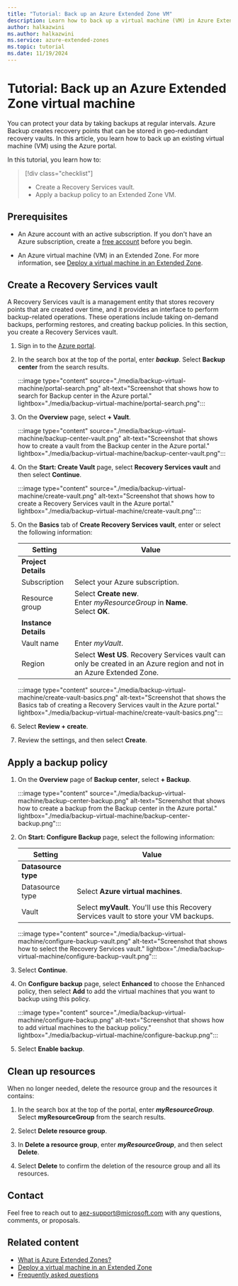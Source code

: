 ```yaml
---
title: "Tutorial: Back up an Azure Extended Zone VM"
description: Learn how to back up a virtual machine (VM) in Azure Extended Zones using the Azure portal.
author: halkazwini
ms.author: halkazwini
ms.service: azure-extended-zones
ms.topic: tutorial
ms.date: 11/19/2024
---
```


# Tutorial: Back up an Azure Extended Zone virtual machine

You can protect your data by taking backups at regular intervals. Azure Backup creates recovery points that can be stored in geo-redundant recovery vaults. In this article, you learn how to back up an existing virtual machine (VM) using the Azure portal.

In this tutorial, you learn how to:

> [!div class="checklist"]
> - Create a Recovery Services vault.
> - Apply a backup policy to an Extended Zone VM.

## Prerequisites

- An Azure account with an active subscription. If you don't have an Azure subscription, create a [free account](https://azure.microsoft.com/free/?WT.mc_id=A261C142F) before you begin.

- An Azure virtual machine (VM) in an Extended Zone. For more information, see [Deploy a virtual machine in an Extended Zone](deploy-vm-portal.md).

## Create a Recovery Services vault

A Recovery Services vault is a management entity that stores recovery points that are created over time, and it provides an interface to perform backup-related operations. These operations include taking on-demand backups, performing restores, and creating backup policies. In this section, you create a Recovery Services vault.

1. Sign in to the [Azure portal](https://portal.azure.com).

1. In the search box at the top of the portal, enter ***backup***. Select **Backup center** from the search results.

    :::image type="content" source="./media/backup-virtual-machine/portal-search.png" alt-text="Screenshot that shows how to search for Backup center in the Azure portal." lightbox="./media/backup-virtual-machine/portal-search.png":::

1. On the **Overview** page, select **+ Vault**.

    :::image type="content" source="./media/backup-virtual-machine/backup-center-vault.png" alt-text="Screenshot that shows how to create a vault from the Backup center in the Azure portal." lightbox="./media/backup-virtual-machine/backup-center-vault.png":::

1. On the **Start: Create Vault** page, select **Recovery Services vault** and then select **Continue**.

    :::image type="content" source="./media/backup-virtual-machine/create-vault.png" alt-text="Screenshot that shows how to create a Recovery Services vault in the Azure portal." lightbox="./media/backup-virtual-machine/create-vault.png":::

1. On the **Basics** tab of **Create Recovery Services vault**, enter or select the following information:

    | Setting | Value |
    | --- | --- |
    | **Project Details** |  |
    | Subscription | Select your Azure subscription. |
    | Resource group | Select **Create new**. </br> Enter *myResourceGroup* in **Name**. </br> Select **OK**. |
    | **Instance Details** |  |
    | Vault name | Enter *myVault*. |
    | Region | Select **West US**. Recovery Services vault can only be created in an Azure region and not in an Azure Extended Zone. |

    :::image type="content" source="./media/backup-virtual-machine/create-vault-basics.png" alt-text="Screenshot that shows the Basics tab of creating a Recovery Services vault in the Azure portal." lightbox="./media/backup-virtual-machine/create-vault-basics.png":::

1. Select **Review + create**.

1. Review the settings, and then select **Create**.

## Apply a backup policy

1. On the **Overview** page of **Backup center**, select **+ Backup**.

    :::image type="content" source="./media/backup-virtual-machine/backup-center-backup.png" alt-text="Screenshot that shows how to create a backup from the Backup center in the Azure portal." lightbox="./media/backup-virtual-machine/backup-center-backup.png":::

1. On **Start: Configure Backup** page, select the following information:

    | Setting | Value |
    | --- | --- |
    | **Datasource type** |  |
    | Datasource type | Select **Azure virtual machines**. |
    | Vault | Select **myVault**. You'll use this Recovery Services vault to store your VM backups. |

    :::image type="content" source="./media/backup-virtual-machine/configure-backup-vault.png" alt-text="Screenshot that shows how to select the Recovery Services vault." lightbox="./media/backup-virtual-machine/configure-backup-vault.png":::

1. Select **Continue**.

1. On **Configure backup** page, select **Enhanced** to choose the Enhanced policy, then select **Add** to add the virtual machines that you want to backup using this policy.

    :::image type="content" source="./media/backup-virtual-machine/configure-backup.png" alt-text="Screenshot that shows how to add virtual machines to the backup policy." lightbox="./media/backup-virtual-machine/configure-backup.png":::

1. Select **Enable backup**.

## Clean up resources

When no longer needed, delete the resource group and the resources it contains:

1. In the search box at the top of the portal, enter ***myResourceGroup***. Select **myResourceGroup** from the search results.

1. Select **Delete resource group**.

1. In **Delete a resource group**, enter ***myResourceGroup***, and then select **Delete**.

1. Select **Delete** to confirm the deletion of the resource group and all its resources.

## Contact

Feel free to reach out to aez-support@microsoft.com with any questions, comments, or proposals.

## Related content

- [What is Azure Extended Zones?](overview.md)
- [Deploy a virtual machine in an Extended Zone](deploy-vm-portal.md)
- [Frequently asked questions](faq.md)
